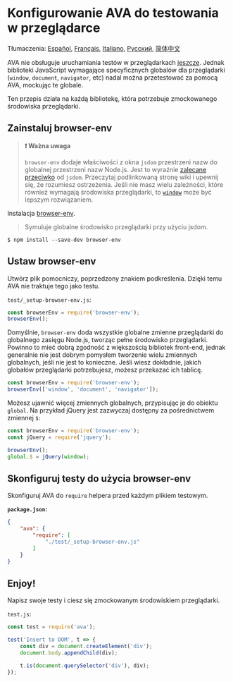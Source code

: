 # Konfigurowanie AVA do testowania w przeglądarce

Tłumaczenia: [Español](https://github.com/avajs/ava-docs/blob/main/es_ES/docs/recipes/browser-testing.md), [Français](https://github.com/avajs/ava-docs/blob/main/fr_FR/docs/recipes/browser-testing.md), [Italiano](https://github.com/avajs/ava-docs/blob/main/it_IT/docs/recipes/browser-testing.md), [Русский](https://github.com/avajs/ava-docs/blob/main/ru_RU/docs/recipes/browser-testing.md), [简体中文](https://github.com/avajs/ava-docs/blob/main/zh_CN/docs/recipes/browser-testing.md)

AVA nie obsługuje uruchamiania testów w przeglądarkach [jeszcze](https://github.com/avajs/ava/issues/24). Jednak biblioteki JavaScript wymagające specyficznych globalów dla przeglądarki (`window`, `document`, `navigator`, etc) nadal można przetestować za pomocą AVA, mockując te globale.

Ten przepis działa na każdą bibliotekę, która potrzebuje zmockowanego środowiska przeglądarki.

## Zainstaluj browser-env

> **❗️ Ważna uwaga**
>
>`browser-env` dodaje właściwości z okna `jsdom` przestrzeni nazw do globalnej przestrzeni nazw Node.js. Jest to wyraźnie [zalecane przeciwko](https://github.com/tmpvar/jsdom/wiki/Don't-stuff-jsdom-globals-onto-the-Node-global) od `jsdom`. Przeczytaj podlinkowaną stronę wiki i upewnij się, że rozumiesz ostrzeżenia. Jeśli nie masz wielu zależności, które również wymagają środowiska przeglądarki, to [`window`](https://github.com/lukechilds/window#universal-testing-pattern) może być lepszym rozwiązaniem.

Instalacja [browser-env](https://github.com/lukechilds/browser-env).

> Symuluje globalne środowisko przeglądarki przy użyciu jsdom.

```
$ npm install --save-dev browser-env
```

## Ustaw browser-env

Utwórz plik pomocniczy, poprzedzony znakiem podkreślenia. Dzięki temu AVA nie traktuje tego jako testu.

`test/_setup-browser-env.js`:

```js
const browserEnv = require('browser-env');
browserEnv();
```

Domyślnie, `browser-env` doda wszystkie globalne zmienne przeglądarki do globalnego zasięgu Node.js, tworząc pełne środowisko przeglądarki. Powinno to mieć dobrą zgodność z większością bibliotek front-end, jednak generalnie nie jest dobrym pomysłem tworzenie wielu zmiennych globalnych, jeśli nie jest to konieczne. Jeśli wiesz dokładnie, jakich globałów przeglądarki potrzebujesz, możesz przekazać ich tablicę.

```js
const browserEnv = require('browser-env');
browserEnv(['window', 'document', 'navigator']);
```

Możesz ujawnić więcej zmiennych globalnych, przypisując je do obiektu `global`. Na przykład jQuery jest zazwyczaj dostępny za pośrednictwem zmiennej `$`:

```js
const browserEnv = require('browser-env');
const jQuery = require('jquery');

browserEnv();
global.$ = jQuery(window);
```

## Skonfiguruj testy do użycia browser-env

Skonfiguruj AVA do `require` helpera przed każdym plikiem testowym.

**`package.json`:**

```json
{
	"ava": {
		"require": [
			"./test/_setup-browser-env.js"
		]
	}
}
```

## Enjoy!

Napisz swoje testy i ciesz się zmockowanym środowiskiem przeglądarki.

`test.js`:

```js
const test = require('ava');

test('Insert to DOM', t => {
	const div = document.createElement('div');
	document.body.appendChild(div);

	t.is(document.querySelector('div'), div);
});
```
